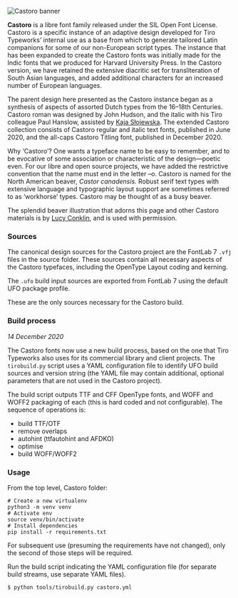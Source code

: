 ![Castoro banner](https://github.com/florianpircher/Castoro/blob/master/CastoroBanner.png)

**Castoro** is a libre font family released under the SIL Open Font License. Castoro is a specific instance of an adaptive design developed for Tiro Typeworks’ internal use as a base from which to generate tailored Latin companions for some of our non-European script types. The instance that has been expanded to create the Castoro fonts was initially made for the Indic fonts that we produced for Harvard University Press. In the Castoro version, we have retained the extensive diacritic set for transliteration of South Asian languages, and added additional characters for an increased number of European languages.

The parent design here presented as the Castoro instance began as a synthesis of aspects of assorted Dutch types from the 16–18th Centuries. Castoro roman was designed by John Hudson, and the italic with his Tiro colleague Paul Hanslow, assisted by [Kaja Słojewska](https://nomadfonts.com/). The extended Castoro collection consists of Castoro regular and italic text fonts, published in June 2020, and the all-caps Castoro Titling font, published in December 2020.

Why ‘Castoro’? One wants a typeface name to be easy to remember, and to be evocative of some association or characteristic of the design—poetic even. For our libre and open source projects, we have added the restrictive convention that the name must end in the letter –o. Castoro is named for the North American beaver, *Castor canadensis.* Robust serif text types with extensive language and typographic layout support are sometimes referred to as ‘workhorse’ types. Castoro may be thought of as a busy beaver.

The splendid beaver illustration that adorns this page and other Castoro materials is by [Lucy Conklin](http://www.lucyconklin.com/), and is used with permission.

### Sources

The canonical design sources for the Castoro project are the FontLab 7 `.vfj` files in the source folder. These sources contain all necessary aspects of the Castoro typefaces, including the OpenType Layout coding and kerning.

The `.ufo` build input sources are exported from FontLab 7 using the default UFO package profile.

These are the only sources necessary for the Castoro build.

### Build process

*14 December 2020*

The Castoro fonts now use a new build process, based on the one that Tiro Typeworks also uses for its commercial library and client projects. The `tirobuild.py` script uses a YAML configuration file to identify UFO build sources and version string (the YAML file may contain additional, optional parameters that are not used in the Castoro project).

The build script outputs TTF and CFF OpenType fonts, and WOFF and WOFF2 packaging of each (this is hard coded and not configurable). The sequence of operations is:

* build TTF/OTF
* remove overlaps
* autohint (ttfautohint and AFDKO)
* optimise
* build WOFF/WOFF2

### Usage

From the top level, Castoro folder:

```
# Create a new virtualenv
python3 -m venv venv
# Activate env
source venv/bin/activate
# Install dependencies
pip install -r requirements.txt
```

For subsequent use (presuming the requirements have not changed), only the second of those steps will be required.

Run the build script indicating the YAML configuration file (for separate build streams, use separate YAML files).

`$ python tools/tirobuild.py castoro.yml`




